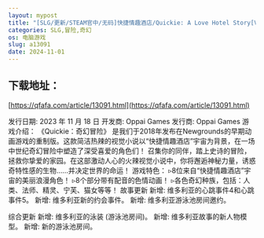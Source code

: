 ```yaml
---
layout: mypost
title: "[SLG/更新/STEAM官中/无码]快捷情趣酒店/Quickie: A Love Hotel Story[Ver0.37][PC/4.53G]"
categories: SLG,冒险,奇幻
os: 电脑游戏
slug: a13091
date: 2024-11-01
---
```


## 下载地址：

[https://qfafa.com/article/13091.html](https://qfafa.com/article/13091.html)

发行日期:
2023 年 11 月 18 日
开发商:
Oppai Games
发行商:
Oppai Games
游戏介绍：
《Quickie：奇幻冒险》 是我们于2018年发布在Newgrounds的早期动画游戏的重制版。这款简洁热辣的视觉小说以“快捷情趣酒店”宇宙为背景，在一场中世纪奇幻冒险中塑造了深受喜爱的角色们！
召集你的同伴，踏上史诗的冒险，拯救你挚爱的家园。在这部激动人心的火辣视觉小说中，你将邂逅神秘力量，诱惑奇特性感的生物……并决定世界的命运！
游戏特色：
▹8位来自“快捷情趣酒店”宇宙的美丽浪漫角色！
▹8个部分带有配音的色情动画！
▹各色奇幻种族，包括：人类、法师、精灵、宁芙、猫女等等！
故事更新
新增: 维多利亚的心跳事件4和心跳事件5。
新增: 维多利亚新的约会事件。
新增: 维多利亚游泳池房间邀约。

综合更新
新增: 维多利亚的泳装 (游泳池房间)。
新增: 维多利亚故事的新人物模型。
新增: 新的游泳池房间。